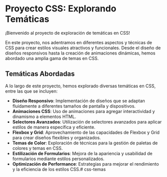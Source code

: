 # Proyecto CSS: Explorando Temáticas

¡Bienvenido al proyecto de exploración de temáticas en CSS!

En este proyecto, nos adentramos en diferentes aspectos y técnicas de CSS para crear estilos visuales atractivos y funcionales. Desde el diseño de diseños responsivos hasta la creación de animaciones dinámicas, hemos abordado una amplia gama de temas en CSS.

## Temáticas Abordadas

A lo largo de este proyecto, hemos explorado diversas temáticas en CSS, entre las que se incluyen:

- **Diseño Responsivo**: Implementación de diseños que se adaptan fluidamente a diferentes tamaños de pantalla y dispositivos.
- **Animaciones CSS**: Uso de animaciones para agregar interactividad y dinamismo a elementos HTML.
- **Selectores Avanzados**: Utilización de selectores avanzados para aplicar estilos de manera específica y eficiente.
- **Flexbox y Grid**: Aprovechamiento de las capacidades de Flexbox y Grid para crear diseños flexibles y organizados.
- **Temas de Color**: Exploración de técnicas para la gestión de paletas de colores y temas en CSS.
- **Estilización de Formularios**: Mejora de la apariencia y usabilidad de formularios mediante estilos personalizados.
- **Optimización de Performance**: Estrategias para mejorar el rendimiento y la eficiencia de los estilos CSS.# css-temas
